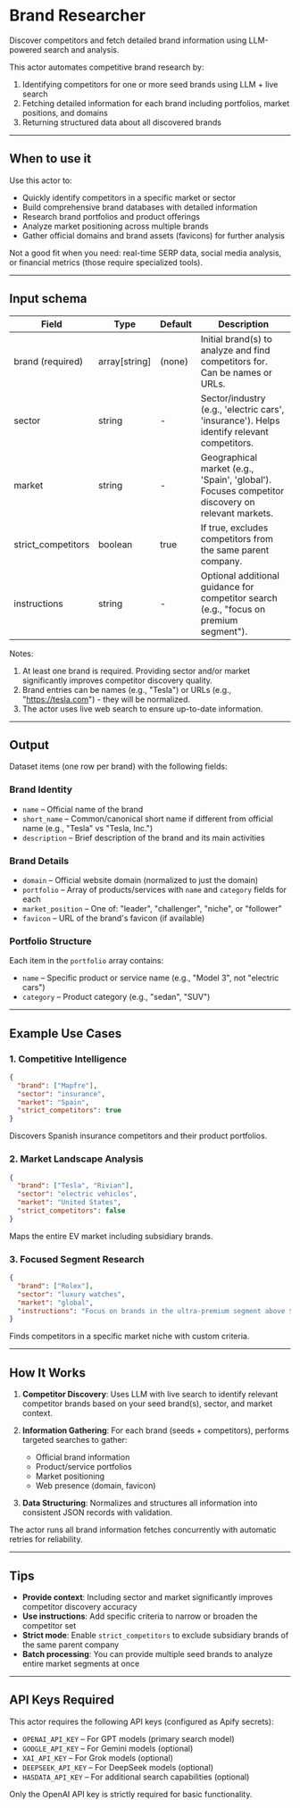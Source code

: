 # Brand Researcher

Discover competitors and fetch detailed brand information using LLM-powered search and analysis.

This actor automates competitive brand research by:

1. Identifying competitors for one or more seed brands using LLM + live search
2. Fetching detailed information for each brand including portfolios, market positions, and domains
3. Returning structured data about all discovered brands

---

## When to use it

Use this actor to:

- Quickly identify competitors in a specific market or sector
- Build comprehensive brand databases with detailed information
- Research brand portfolios and product offerings
- Analyze market positioning across multiple brands
- Gather official domains and brand assets (favicons) for further analysis

Not a good fit when you need: real-time SERP data, social media analysis, or financial metrics (those require specialized tools).

---

## Input schema

| Field | Type | Default | Description |
|-------|------|---------|-------------|
| brand (required) | array[string] | (none) | Initial brand(s) to analyze and find competitors for. Can be names or URLs. |
| sector | string | - | Sector/industry (e.g., 'electric cars', 'insurance'). Helps identify relevant competitors. |
| market | string | - | Geographical market (e.g., 'Spain', 'global'). Focuses competitor discovery on relevant markets. |
| strict_competitors | boolean | true | If true, excludes competitors from the same parent company. |
| instructions | string | - | Optional additional guidance for competitor search (e.g., "focus on premium segment"). |

Notes:
1. At least one brand is required. Providing sector and/or market significantly improves competitor discovery quality.
2. Brand entries can be names (e.g., "Tesla") or URLs (e.g., "https://tesla.com") - they will be normalized.
3. The actor uses live web search to ensure up-to-date information.

---

## Output

Dataset items (one row per brand) with the following fields:

### Brand Identity
* `name` – Official name of the brand
* `short_name` – Common/canonical short name if different from official name (e.g., "Tesla" vs "Tesla, Inc.")
* `description` – Brief description of the brand and its main activities

### Brand Details
* `domain` – Official website domain (normalized to just the domain)
* `portfolio` – Array of products/services with `name` and `category` fields for each
* `market_position` – One of: "leader", "challenger", "niche", or "follower"
* `favicon` – URL of the brand's favicon (if available)

### Portfolio Structure
Each item in the `portfolio` array contains:
* `name` – Specific product or service name (e.g., "Model 3", not "electric cars")
* `category` – Product category (e.g., "sedan", "SUV")

---

## Example Use Cases

### 1. Competitive Intelligence
```json
{
  "brand": ["Mapfre"],
  "sector": "insurance",
  "market": "Spain",
  "strict_competitors": true
}
```
Discovers Spanish insurance competitors and their product portfolios.

### 2. Market Landscape Analysis
```json
{
  "brand": ["Tesla", "Rivian"],
  "sector": "electric vehicles",
  "market": "United States",
  "strict_competitors": false
}
```
Maps the entire EV market including subsidiary brands.

### 3. Focused Segment Research
```json
{
  "brand": ["Rolex"],
  "sector": "luxury watches",
  "market": "global",
  "instructions": "Focus on brands in the ultra-premium segment above $10,000 average price point"
}
```
Finds competitors in a specific market niche with custom criteria.

---

## How It Works

1. **Competitor Discovery**: Uses LLM with live search to identify relevant competitor brands based on your seed brand(s), sector, and market context.

2. **Information Gathering**: For each brand (seeds + competitors), performs targeted searches to gather:
   - Official brand information
   - Product/service portfolios
   - Market positioning
   - Web presence (domain, favicon)

3. **Data Structuring**: Normalizes and structures all information into consistent JSON records with validation.

The actor runs all brand information fetches concurrently with automatic retries for reliability.

---

## Tips

- **Provide context**: Including sector and market significantly improves competitor discovery accuracy
- **Use instructions**: Add specific criteria to narrow or broaden the competitor set
- **Strict mode**: Enable `strict_competitors` to exclude subsidiary brands of the same parent company
- **Batch processing**: You can provide multiple seed brands to analyze entire market segments at once

---

## API Keys Required

This actor requires the following API keys (configured as Apify secrets):
- `OPENAI_API_KEY` – For GPT models (primary search model)
- `GOOGLE_API_KEY` – For Gemini models (optional)
- `XAI_API_KEY` – For Grok models (optional)
- `DEEPSEEK_API_KEY` – For DeepSeek models (optional)
- `HASDATA_API_KEY` – For additional search capabilities (optional)

Only the OpenAI API key is strictly required for basic functionality.
